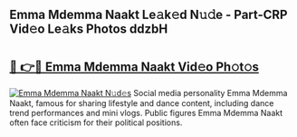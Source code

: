 ## Emma Mdemma Naakt Le𝚊k𝚎d N𝚞𝚍e - Part-CRP Vid𝚎o Le𝚊ks Photos ddzbH

# <h2><a href="http://fbb117u.evod.top/?m=Emma+Mdemma+Naakt">🔗 👉🔴 Emma Mdemma Naakt Vid𝚎o Ph𝚘t𝚘s</a></h2>

[![Emma Mdemma Naakt N𝚞d𝚎s](https://i.imgur.com/8V9OHl7.gif)](http://fbb117u.evod.top/?m=Emma+Mdemma+Naakt)
Social media personality Emma Mdemma Naakt, famous for sharing lifestyle and dance content, including dance trend performances and mini vlogs. Public figures Emma Mdemma Naakt often face criticism for their political positions. 
